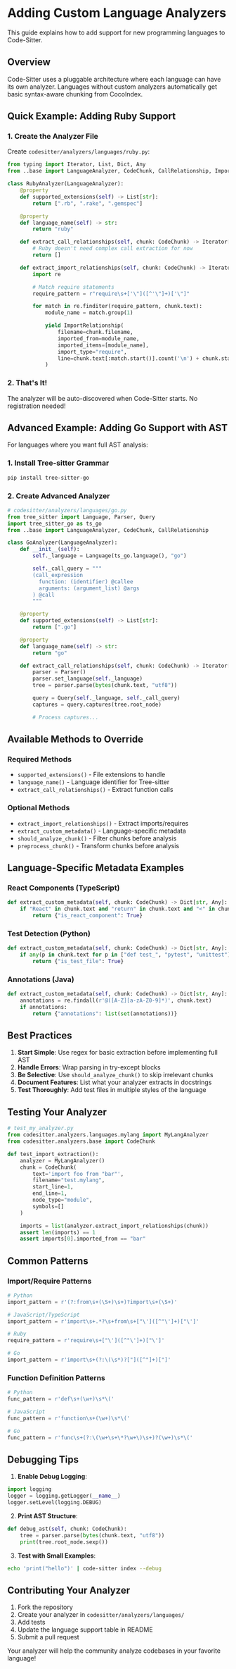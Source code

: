 # Adding Custom Language Analyzers

This guide explains how to add support for new programming languages to Code-Sitter.

## Overview

Code-Sitter uses a pluggable architecture where each language can have its own analyzer. Languages without custom analyzers automatically get basic syntax-aware chunking from CocoIndex.

## Quick Example: Adding Ruby Support

### 1. Create the Analyzer File

Create `codesitter/analyzers/languages/ruby.py`:

```python
from typing import Iterator, List, Dict, Any
from ..base import LanguageAnalyzer, CodeChunk, CallRelationship, ImportRelationship

class RubyAnalyzer(LanguageAnalyzer):
    @property
    def supported_extensions(self) -> List[str]:
        return [".rb", ".rake", ".gemspec"]

    @property
    def language_name(self) -> str:
        return "ruby"

    def extract_call_relationships(self, chunk: CodeChunk) -> Iterator[CallRelationship]:
        # Ruby doesn't need complex call extraction for now
        return []

    def extract_import_relationships(self, chunk: CodeChunk) -> Iterator[ImportRelationship]:
        import re

        # Match require statements
        require_pattern = r"require\s+['\"]([^'\"]+)['\"]"

        for match in re.finditer(require_pattern, chunk.text):
            module_name = match.group(1)

            yield ImportRelationship(
                filename=chunk.filename,
                imported_from=module_name,
                imported_items=[module_name],
                import_type="require",
                line=chunk.text[:match.start()].count('\n') + chunk.start_line
            )
```

### 2. That's It!

The analyzer will be auto-discovered when Code-Sitter starts. No registration needed!

## Advanced Example: Adding Go Support with AST

For languages where you want full AST analysis:

### 1. Install Tree-sitter Grammar

```bash
pip install tree-sitter-go
```

### 2. Create Advanced Analyzer

```python
# codesitter/analyzers/languages/go.py
from tree_sitter import Language, Parser, Query
import tree_sitter_go as ts_go
from ..base import LanguageAnalyzer, CodeChunk, CallRelationship

class GoAnalyzer(LanguageAnalyzer):
    def __init__(self):
        self._language = Language(ts_go.language(), "go")

        self._call_query = """
        (call_expression
          function: (identifier) @callee
          arguments: (argument_list) @args
        ) @call
        """

    @property
    def supported_extensions(self) -> List[str]:
        return [".go"]

    @property
    def language_name(self) -> str:
        return "go"

    def extract_call_relationships(self, chunk: CodeChunk) -> Iterator[CallRelationship]:
        parser = Parser()
        parser.set_language(self._language)
        tree = parser.parse(bytes(chunk.text, "utf8"))

        query = Query(self._language, self._call_query)
        captures = query.captures(tree.root_node)

        # Process captures...
```

## Available Methods to Override

### Required Methods

- `supported_extensions()` - File extensions to handle
- `language_name()` - Language identifier for Tree-sitter
- `extract_call_relationships()` - Extract function calls

### Optional Methods

- `extract_import_relationships()` - Extract imports/requires
- `extract_custom_metadata()` - Language-specific metadata
- `should_analyze_chunk()` - Filter chunks before analysis
- `preprocess_chunk()` - Transform chunks before analysis

## Language-Specific Metadata Examples

### React Components (TypeScript)
```python
def extract_custom_metadata(self, chunk: CodeChunk) -> Dict[str, Any]:
    if "React" in chunk.text and "return" in chunk.text and "<" in chunk.text:
        return {"is_react_component": True}
```

### Test Detection (Python)
```python
def extract_custom_metadata(self, chunk: CodeChunk) -> Dict[str, Any]:
    if any(p in chunk.text for p in ["def test_", "pytest", "unittest"]):
        return {"is_test_file": True}
```

### Annotations (Java)
```python
def extract_custom_metadata(self, chunk: CodeChunk) -> Dict[str, Any]:
    annotations = re.findall(r'@([A-Z][a-zA-Z0-9]*)', chunk.text)
    if annotations:
        return {"annotations": list(set(annotations))}
```

## Best Practices

1. **Start Simple**: Use regex for basic extraction before implementing full AST
2. **Handle Errors**: Wrap parsing in try-except blocks
3. **Be Selective**: Use `should_analyze_chunk()` to skip irrelevant chunks
4. **Document Features**: List what your analyzer extracts in docstrings
5. **Test Thoroughly**: Add test files in multiple styles of the language

## Testing Your Analyzer

```python
# test_my_analyzer.py
from codesitter.analyzers.languages.mylang import MyLangAnalyzer
from codesitter.analyzers.base import CodeChunk

def test_import_extraction():
    analyzer = MyLangAnalyzer()
    chunk = CodeChunk(
        text='import foo from "bar"',
        filename="test.mylang",
        start_line=1,
        end_line=1,
        node_type="module",
        symbols=[]
    )

    imports = list(analyzer.extract_import_relationships(chunk))
    assert len(imports) == 1
    assert imports[0].imported_from == "bar"
```

## Common Patterns

### Import/Require Patterns

```python
# Python
import_pattern = r'(?:from\s+(\S+)\s+)?import\s+(\S+)'

# JavaScript/TypeScript
import_pattern = r'import\s+.*?\s+from\s+["\']([^"\']+)["\']'

# Ruby
require_pattern = r'require\s+["\']([^"\']+)["\']'

# Go
import_pattern = r'import\s+(?:\(\s*)?["]([^"]+)["]'
```

### Function Definition Patterns

```python
# Python
func_pattern = r'def\s+(\w+)\s*\('

# JavaScript
func_pattern = r'function\s+(\w+)\s*\('

# Go
func_pattern = r'func\s+(?:\(\w+\s+\*?\w+\)\s+)?(\w+)\s*\('
```

## Debugging Tips

1. **Enable Debug Logging**:
```python
import logging
logger = logging.getLogger(__name__)
logger.setLevel(logging.DEBUG)
```

2. **Print AST Structure**:
```python
def debug_ast(self, chunk: CodeChunk):
    tree = parser.parse(bytes(chunk.text, "utf8"))
    print(tree.root_node.sexp())
```

3. **Test with Small Examples**:
```bash
echo 'print("hello")' | code-sitter index --debug
```

## Contributing Your Analyzer

1. Fork the repository
2. Create your analyzer in `codesitter/analyzers/languages/`
3. Add tests
4. Update the language support table in README
5. Submit a pull request

Your analyzer will help the community analyze codebases in your favorite language!
